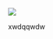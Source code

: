 ![](https://freight.cargo.site/w/3000/q/94/i/432a6f5f7f1d63941b0effe82d49a95685521644d06547ef037249480ab67704/BENE_PREVIEW_02.mp4---Comp-1_04013.jpg)




xwdqqwdw
